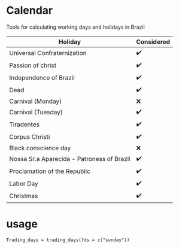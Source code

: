 # Calendar
Tools for calculating working days and holidays in Brazil

| Holiday  | Considered  |
|---|---|
|Universal Confraternization   |  :heavy_check_mark: |  
|Passion of christ  |  :heavy_check_mark: |   
|Independence of Brazil   | :heavy_check_mark:  |   
|Dead|:heavy_check_mark:|
|Carnival (Monday)|:x:|
|Carnival (Tuesday)|:heavy_check_mark:|
|Tiradentes|:heavy_check_mark:|
|Corpus Christi|:heavy_check_mark:|
|Black conscience day|:x:|
|Nossa Sr.a Aparecida - Patroness of Brazil|:heavy_check_mark:|
|Proclamation of the Republic|:heavy_check_mark:|
|Labor Day|:heavy_check_mark:|
|Christmas|:heavy_check_mark:|

# usage

```
Trading_days = trading_days(fds = c("sunday"))
```
